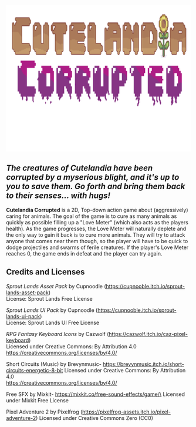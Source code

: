 <img src="ITSC4230 Project 1\assets\Title.png" width="1000" height="400" />

## *The creatures of Cutelandia have been corrupted by a myserious blight, and it's up to you to save them. Go forth and bring them back to their senses... with hugs!*

**Cutelandia Corrupted** is a 2D, Top-down action game about (aggressively) caring for animals. The goal of the game is to cure as many animals as quickly as possible filling up a "Love Meter" (which also acts as the players health). As the game progresses, the Love Meter will naturally deplete and the only way to gain it back is to cure more animals. They will try to attack anyone that comes near them though, so the player will have to be quick to dodge projectiles and swarms of ferile creatures. If the player's Love Meter reaches 0, the game ends in defeat and the player can try again.

## Credits and Licenses

*Sprout Lands Asset Pack* by Cupnoodle (https://cupnooble.itch.io/sprout-lands-asset-pack)\
License: Sprout Lands Free License

*Sprout Lands UI Pack* by Cupnoodle (https://cupnooble.itch.io/sprout-lands-ui-pack)\
License: Sprout Lands UI Free License

*RPG Fantasy Keyboard Icons* by Cazwolf (https://cazwolf.itch.io/caz-pixel-keyboard)\
Licensed under Creative Commons: By Attribution 4.0\
https://creativecommons.org/licenses/by/4.0/

Short Circuits (Music) by Brevynmusic- https://brevynmusic.itch.io/short-circuits-energetic-8-bit
Licensed under Creative Commons: By Attribution 4.0\
https://creativecommons.org/licenses/by/4.0/

Free SFX by Mixkit- https://mixkit.co/free-sound-effects/game/\
Licensed under Mixkit Free License

Pixel Adventure 2 by Pixelfrog (https://pixelfrog-assets.itch.io/pixel-adventure-2)
Licensed under Creative Commons Zero (CC0)